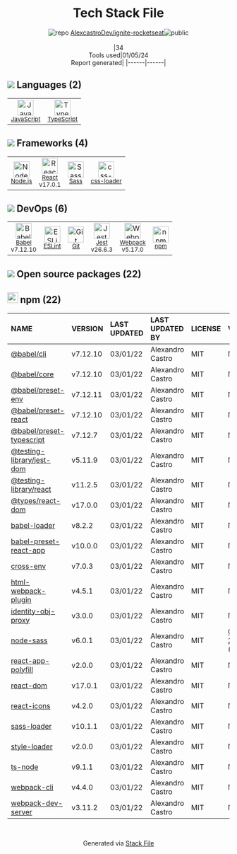 <!--
&lt;--- Readme.md Snippet without images Start ---&gt;
## Tech Stack
AlexcastroDev/ignite-rocketseat is built on the following main stack:

- [Jest](http://facebook.github.io/jest/) – Javascript Testing Framework
- [Node.js](http://nodejs.org/) – Frameworks (Full Stack)
- [React](https://reactjs.org/) – Javascript UI Libraries
- [Sass](http://sass-lang.com/) – CSS Pre-processors / Extensions
- [JavaScript](https://developer.mozilla.org/en-US/docs/Web/JavaScript) – Languages
- [TypeScript](http://www.typescriptlang.org) – Languages
- [Webpack](http://webpack.js.org) – JS Build Tools / JS Task Runners
- [Babel](http://babeljs.io/) – JavaScript Compilers
- [ESLint](http://eslint.org/) – Code Review
- [css-loader](https://github.com/webpack-contrib/css-loader) – CSS Pre-processors / Extensions

Full tech stack [here](/techstack.md)

&lt;--- Readme.md Snippet without images End ---&gt;

&lt;--- Readme.md Snippet with images Start ---&gt;
## Tech Stack
AlexcastroDev/ignite-rocketseat is built on the following main stack:

- <img width='25' height='25' src='https://img.stackshare.io/service/830/jest.png' alt='Jest'/> [Jest](http://facebook.github.io/jest/) – Javascript Testing Framework
- <img width='25' height='25' src='https://img.stackshare.io/service/1011/n1JRsFeB_400x400.png' alt='Node.js'/> [Node.js](http://nodejs.org/) – Frameworks (Full Stack)
- <img width='25' height='25' src='https://img.stackshare.io/service/1020/OYIaJ1KK.png' alt='React'/> [React](https://reactjs.org/) – Javascript UI Libraries
- <img width='25' height='25' src='https://img.stackshare.io/service/1171/jCR2zNJV.png' alt='Sass'/> [Sass](http://sass-lang.com/) – CSS Pre-processors / Extensions
- <img width='25' height='25' src='https://img.stackshare.io/service/1209/javascript.jpeg' alt='JavaScript'/> [JavaScript](https://developer.mozilla.org/en-US/docs/Web/JavaScript) – Languages
- <img width='25' height='25' src='https://img.stackshare.io/service/1612/bynNY5dJ.jpg' alt='TypeScript'/> [TypeScript](http://www.typescriptlang.org) – Languages
- <img width='25' height='25' src='https://img.stackshare.io/service/1682/IMG_4636.PNG' alt='Webpack'/> [Webpack](http://webpack.js.org) – JS Build Tools / JS Task Runners
- <img width='25' height='25' src='https://img.stackshare.io/service/2739/-1wfGjNw.png' alt='Babel'/> [Babel](http://babeljs.io/) – JavaScript Compilers
- <img width='25' height='25' src='https://img.stackshare.io/service/3337/Q4L7Jncy.jpg' alt='ESLint'/> [ESLint](http://eslint.org/) – Code Review
- <img width='25' height='25' src='https://img.stackshare.io/service/8074/default_d2b16fd6997fb2e164de645a34f9b8d5a880d999.png' alt='css-loader'/> [css-loader](https://github.com/webpack-contrib/css-loader) – CSS Pre-processors / Extensions

Full tech stack [here](/techstack.md)

&lt;--- Readme.md Snippet with images End ---&gt;
-->
<div align="center">

# Tech Stack File
![](https://img.stackshare.io/repo.svg "repo") [AlexcastroDev/ignite-rocketseat](https://github.com/AlexcastroDev/ignite-rocketseat)![](https://img.stackshare.io/public_badge.svg "public")
<br/><br/>
|34<br/>Tools used|01/05/24 <br/>Report generated|
|------|------|
</div>

## <img src='https://img.stackshare.io/languages.svg'/> Languages (2)
<table><tr>
  <td align='center'>
  <img width='36' height='36' src='https://img.stackshare.io/service/1209/javascript.jpeg' alt='JavaScript'>
  <br>
  <sub><a href="https://developer.mozilla.org/en-US/docs/Web/JavaScript">JavaScript</a></sub>
  <br>
  <sub></sub>
</td>

<td align='center'>
  <img width='36' height='36' src='https://img.stackshare.io/service/1612/bynNY5dJ.jpg' alt='TypeScript'>
  <br>
  <sub><a href="http://www.typescriptlang.org">TypeScript</a></sub>
  <br>
  <sub></sub>
</td>

</tr>
</table>

## <img src='https://img.stackshare.io/frameworks.svg'/> Frameworks (4)
<table><tr>
  <td align='center'>
  <img width='36' height='36' src='https://img.stackshare.io/service/1011/n1JRsFeB_400x400.png' alt='Node.js'>
  <br>
  <sub><a href="http://nodejs.org/">Node.js</a></sub>
  <br>
  <sub></sub>
</td>

<td align='center'>
  <img width='36' height='36' src='https://img.stackshare.io/service/1020/OYIaJ1KK.png' alt='React'>
  <br>
  <sub><a href="https://reactjs.org/">React</a></sub>
  <br>
  <sub>v17.0.1</sub>
</td>

<td align='center'>
  <img width='36' height='36' src='https://img.stackshare.io/service/1171/jCR2zNJV.png' alt='Sass'>
  <br>
  <sub><a href="http://sass-lang.com/">Sass</a></sub>
  <br>
  <sub></sub>
</td>

<td align='center'>
  <img width='36' height='36' src='https://img.stackshare.io/service/8074/default_d2b16fd6997fb2e164de645a34f9b8d5a880d999.png' alt='css-loader'>
  <br>
  <sub><a href="https://github.com/webpack-contrib/css-loader">css-loader</a></sub>
  <br>
  <sub></sub>
</td>

</tr>
</table>

## <img src='https://img.stackshare.io/devops.svg'/> DevOps (6)
<table><tr>
  <td align='center'>
  <img width='36' height='36' src='https://img.stackshare.io/service/2739/-1wfGjNw.png' alt='Babel'>
  <br>
  <sub><a href="http://babeljs.io/">Babel</a></sub>
  <br>
  <sub>v7.12.10</sub>
</td>

<td align='center'>
  <img width='36' height='36' src='https://img.stackshare.io/service/3337/Q4L7Jncy.jpg' alt='ESLint'>
  <br>
  <sub><a href="http://eslint.org/">ESLint</a></sub>
  <br>
  <sub></sub>
</td>

<td align='center'>
  <img width='36' height='36' src='https://img.stackshare.io/service/1046/git.png' alt='Git'>
  <br>
  <sub><a href="http://git-scm.com/">Git</a></sub>
  <br>
  <sub></sub>
</td>

<td align='center'>
  <img width='36' height='36' src='https://img.stackshare.io/service/830/jest.png' alt='Jest'>
  <br>
  <sub><a href="http://facebook.github.io/jest/">Jest</a></sub>
  <br>
  <sub>v26.6.3</sub>
</td>

<td align='center'>
  <img width='36' height='36' src='https://img.stackshare.io/service/1682/IMG_4636.PNG' alt='Webpack'>
  <br>
  <sub><a href="http://webpack.js.org">Webpack</a></sub>
  <br>
  <sub>v5.17.0</sub>
</td>

<td align='center'>
  <img width='36' height='36' src='https://img.stackshare.io/service/1120/lejvzrnlpb308aftn31u.png' alt='npm'>
  <br>
  <sub><a href="https://www.npmjs.com/">npm</a></sub>
  <br>
  <sub></sub>
</td>

</tr>
</table>


## <img src='https://img.stackshare.io/group.svg' /> Open source packages (22)</h2>

## <img width='24' height='24' src='https://img.stackshare.io/service/1120/lejvzrnlpb308aftn31u.png'/> npm (22)

|NAME|VERSION|LAST UPDATED|LAST UPDATED BY|LICENSE|VULNERABILITIES|
|:------|:------|:------|:------|:------|:------|
|[@babel/cli](https://www.npmjs.com/@babel/cli)|v7.12.10|03/01/22|Alexandro Castro |MIT|N/A|
|[@babel/core](https://www.npmjs.com/@babel/core)|v7.12.10|03/01/22|Alexandro Castro |MIT|N/A|
|[@babel/preset-env](https://www.npmjs.com/@babel/preset-env)|v7.12.11|03/01/22|Alexandro Castro |MIT|N/A|
|[@babel/preset-react](https://www.npmjs.com/@babel/preset-react)|v7.12.10|03/01/22|Alexandro Castro |MIT|N/A|
|[@babel/preset-typescript](https://www.npmjs.com/@babel/preset-typescript)|v7.12.7|03/01/22|Alexandro Castro |MIT|N/A|
|[@testing-library/jest-dom](https://www.npmjs.com/@testing-library/jest-dom)|v5.11.9|03/01/22|Alexandro Castro |MIT|N/A|
|[@testing-library/react](https://www.npmjs.com/@testing-library/react)|v11.2.5|03/01/22|Alexandro Castro |MIT|N/A|
|[@types/react-dom](https://www.npmjs.com/@types/react-dom)|v17.0.0|03/01/22|Alexandro Castro |MIT|N/A|
|[babel-loader](https://www.npmjs.com/babel-loader)|v8.2.2|03/01/22|Alexandro Castro |MIT|N/A|
|[babel-preset-react-app](https://www.npmjs.com/babel-preset-react-app)|v10.0.0|03/01/22|Alexandro Castro |MIT|N/A|
|[cross-env](https://www.npmjs.com/cross-env)|v7.0.3|03/01/22|Alexandro Castro |MIT|N/A|
|[html-webpack-plugin](https://www.npmjs.com/html-webpack-plugin)|v4.5.1|03/01/22|Alexandro Castro |MIT|N/A|
|[identity-obj-proxy](https://www.npmjs.com/identity-obj-proxy)|v3.0.0|03/01/22|Alexandro Castro |MIT|N/A|
|[node-sass](https://www.npmjs.com/node-sass)|v6.0.1|03/01/22|Alexandro Castro |MIT|[CVE-2020-24025](https://github.com/advisories/GHSA-r8f7-9pfq-mjmv) (Moderate)|
|[react-app-polyfill](https://www.npmjs.com/react-app-polyfill)|v2.0.0|03/01/22|Alexandro Castro |MIT|N/A|
|[react-dom](https://www.npmjs.com/react-dom)|v17.0.1|03/01/22|Alexandro Castro |MIT|N/A|
|[react-icons](https://www.npmjs.com/react-icons)|v4.2.0|03/01/22|Alexandro Castro |MIT|N/A|
|[sass-loader](https://www.npmjs.com/sass-loader)|v10.1.1|03/01/22|Alexandro Castro |MIT|N/A|
|[style-loader](https://www.npmjs.com/style-loader)|v2.0.0|03/01/22|Alexandro Castro |MIT|N/A|
|[ts-node](https://www.npmjs.com/ts-node)|v9.1.1|03/01/22|Alexandro Castro |MIT|N/A|
|[webpack-cli](https://www.npmjs.com/webpack-cli)|v4.4.0|03/01/22|Alexandro Castro |MIT|N/A|
|[webpack-dev-server](https://www.npmjs.com/webpack-dev-server)|v3.11.2|03/01/22|Alexandro Castro |MIT|N/A|

<br/>
<div align='center'>

Generated via [Stack File](https://github.com/marketplace/stack-file)
